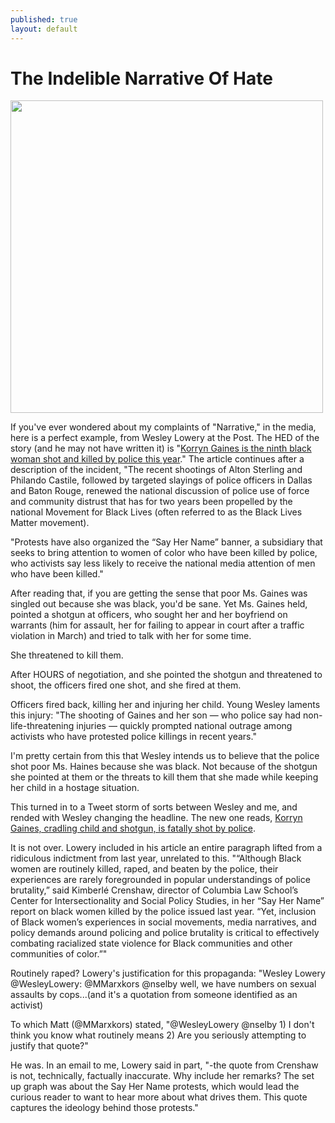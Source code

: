 ```yaml
---
published: true
layout: default
---
```

<h1>The Indelible Narrative Of Hate</h1>
<p><img class="left" width="500px" src="https://nselby.github.io/assets/img/korryn_gaines.png" /></p>


<p>If you've ever wondered about my complaints of "Narrative," in the media, here is a perfect example, from Wesley Lowery at the Post. The HED of the story (and he may not have written it) is "<a href="https://www.washingtonpost.com/news/post-nation/wp/2016/08/02/korryn-gaines-is-the-ninth-black-woman-shot-and-killed-by-police-this-year/" target="_blank">Korryn Gaines is the ninth black woman shot and killed by police this year</a>." The article continues after a description of the incident, "The recent shootings of Alton Sterling and Philando Castile, followed by targeted slayings of police officers in Dallas and Baton Rouge, renewed the national discussion of police use of force and community distrust that has for two years been propelled by the national Movement for Black Lives (often referred to as the Black Lives Matter movement).</p>

<p>"Protests have also organized the “Say Her Name” banner, a subsidiary that seeks to bring attention to women of color who have been killed by police, who activists say less likely to receive the national media attention of men who have been killed."</p>

<p>After reading that, if you are getting the sense that poor Ms. Gaines was singled out because she was black, you'd be sane. Yet Ms. Gaines held, pointed a shotgun at officers, who sought her and her boyfriend on warrants (him for assault, her for failing to appear in court after a traffic violation in March) and tried to talk with her for some time.</p>

<p>She threatened to kill them. </p>

<p>After HOURS of negotiation, and she pointed the shotgun and threatened to shoot, the officers fired one shot, and she fired at them. </p>

<p>Officers fired back, killing her and injuring her child. Young Wesley laments this injury: "The shooting of Gaines and her son — who police say had non-life-threatening injuries — quickly prompted national outrage among activists who have protested police killings in recent years." </p>

<p>I'm pretty certain from this that Wesley intends us to believe that the police shot poor Ms. Haines because she was black. Not because of the shotgun she pointed at them or the threats to kill them that she made while keeping her child in a hostage situation.</p>

<p>This turned in to a Tweet storm of sorts between Wesley and me, and rended with Wesley changing the headline. The new one reads, <a href="https://www.washingtonpost.com/news/post-nation/wp/2016/08/02/korryn-gaines-is-the-ninth-black-woman-shot-and-killed-by-police-this-year/" target="_blank">Korryn Gaines, cradling child and shotgun, is fatally shot by police</a>.</p>

<p>It is not over. Lowery included in his article an entire paragraph lifted from a ridiculous indictment from last year, unrelated to this. "“Although Black women are routinely killed, raped, and beaten by the police, their experiences are rarely foregrounded in popular understandings of police brutality,” said Kimberlé Crenshaw, director of Columbia Law School’s Center for Intersectionality and Social Policy Studies, in her “Say Her Name” report on black women killed by the police issued last year. “Yet, inclusion of Black women’s experiences in social movements, media narratives, and policy demands around policing and police brutality is critical to effectively combating racialized state violence for Black communities and other communities of color.”"</p>

<p>Routinely raped? Lowery's justification for this propaganda: "Wesley Lowery ‏@WesleyLowery:  @MMarxkors @nselby well, we have numbers on sexual assaults by cops...(and it's a quotation from someone identified as an activist)</p>

<p>To which Matt (@MMarxkors) stated, "@WesleyLowery @nselby 1) I don't think you know what routinely means 2) Are you seriously attempting to justify that quote?"</p>

<p>He was. In an email to me, Lowery said in part, "-the quote from Crenshaw is not, technically, factually inaccurate. Why include her remarks? The set up graph was about the Say Her Name protests, which would lead the curious reader to want to hear more about what drives them. This quote captures the ideology behind those protests."</p>